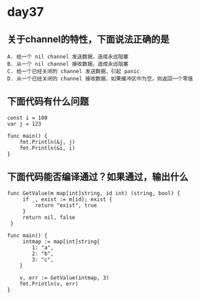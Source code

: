 # day37

## 关于channel的特性，下面说法正确的是

```text
A. 给一个 nil channel 发送数据，造成永远阻塞
B. 从一个 nil channel 接收数据，造成永远阻塞
C. 给一个已经关闭的 channel 发送数据，引起 panic
D. 从一个已经关闭的 channel 接收数据，如果缓冲区中为空，则返回一个零值
```

## 下面代码有什么问题

```golang
const i = 100
var j = 123

func main() {
    fmt.Println(&j, j)
    fmt.Println(&i, i)
}
```

## 下面代码能否编译通过？如果通过，输出什么

```golang
func GetValue(m map[int]string, id int) (string, bool) {
     if _, exist := m[id]; exist {
         return "exist", true
     }
     return nil, false
 }

func main() {
     intmap := map[int]string{
        1: "a",
        2: "b",
        3: "c",
    }

    v, err := GetValue(intmap, 3)
    fmt.Println(v, err)
}
```
